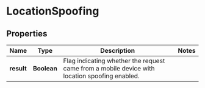 

# LocationSpoofing


## Properties

| Name | Type | Description | Notes |
|------------ | ------------- | ------------- | -------------|
|**result** | **Boolean** | Flag indicating whether the request came from a mobile device with location spoofing enabled. |  |



